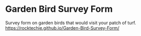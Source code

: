 # Garden Bird Survey Form
Survey form on garden birds that would visit your patch of turf.
https://rocktechie.github.io/Garden-Bird-Survey-Form/
